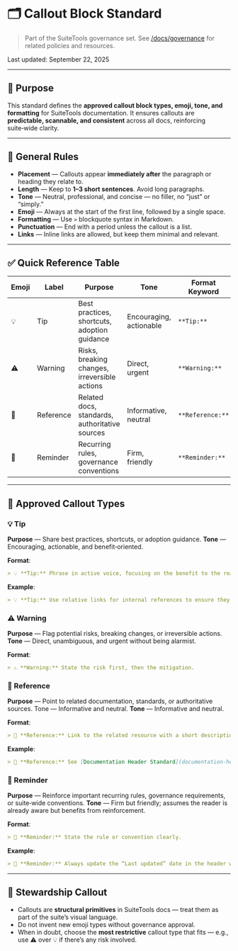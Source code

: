 # 🗂 Callout Block Standard

> Part of the SuiteTools governance set.
> See [/docs/governance](../README.md) for related policies and resources.

Last updated: September 22, 2025

---

## 🎯 Purpose

This standard defines the **approved callout block types, emoji, tone, and formatting** for SuiteTools documentation.
It ensures callouts are **predictable, scannable, and consistent** across all docs, reinforcing suite‑wide clarity.

---

## 📐 General Rules

- **Placement** — Callouts appear **immediately after** the paragraph or heading they relate to.
- **Length** — Keep to **1–3 short sentences**. Avoid long paragraphs.
- **Tone** — Neutral, professional, and concise — no filler, no “just” or “simply.”
- **Emoji** — Always at the start of the first line, followed by a single space.
- **Formatting** — Use `>` blockquote syntax in Markdown.
- **Punctuation** — End with a period unless the callout is a list.
- **Links** — Inline links are allowed, but keep them minimal and relevant.

---

## ✅ Quick Reference Table

| Emoji | Label     | Purpose                                         | Tone                    | Format Keyword   |
|-------|-----------|-------------------------------------------------|-------------------------|------------------|
| 💡    | Tip       | Best practices, shortcuts, adoption guidance    | Encouraging, actionable | `**Tip:**`       |
| ⚠️    | Warning   | Risks, breaking changes, irreversible actions   | Direct, urgent          | `**Warning:**`   |
| 📘    | Reference | Related docs, standards, authoritative sources  | Informative, neutral    | `**Reference:**` |
| 📌    | Reminder  | Recurring rules, governance conventions         | Firm, friendly          | `**Reminder:**`  |

---

## 🧩 Approved Callout Types

### 💡 Tip

**Purpose** — Share best practices, shortcuts, or adoption guidance.
**Tone** — Encouraging, actionable, and benefit‑oriented.

**Format**:

```markdown
> 💡 **Tip:** Phrase in active voice, focusing on the benefit to the reader.
```

**Example**:

```markdown
> 💡 **Tip:** Use relative links for internal references to ensure they work in forks.
```

### ⚠️ Warning

**Purpose** — Flag potential risks, breaking changes, or irreversible actions.
**Tone** — Direct, unambiguous, and urgent without being alarmist.

**Format**:

```markdown
> ⚠️ **Warning:** State the risk first, then the mitigation.
```

### 📘 Reference

**Purpose** — Point to related documentation, standards, or authoritative sources. Tone — Informative and neutral.
**Tone** — Informative and neutral.

**Format**:

```markdown
> 📘 **Reference:** Link to the related resource with a short description.
```

**Example**:

```markdown
> 📘 **Reference:** See [Documentation Header Standard](documentation-header.md) for required header structure.
  ```

### 📌 Reminder

**Purpose** — Reinforce important recurring rules, governance requirements, or suite‑wide conventions.
**Tone** — Firm but friendly; assumes the reader is already aware but benefits from reinforcement.

**Format**:

```markdown
> 📌 **Reminder:** State the rule or convention clearly.
```

**Example**:

```markdown
> 📌 **Reminder:** Always update the “Last updated” date in the header when making substantive changes.
```

<!-- TODO: Do we need to document other blocks like Usage Notes? -->
<!-- > **Usage Notes:**
>
> - Always include all header elements in the order shown in the template.
> - The “Last updated” date must reflect the most recent substantive change to the document.
> - The horizontal rule (`---`) is required to visually separate the header from the body. -->

---

## 🧭 Stewardship Callout

- Callouts are **structural primitives** in SuiteTools docs — treat them as part of the suite’s visual language.
- Do not invent new emoji types without governance approval.
- When in doubt, choose the **most restrictive** callout type that fits — e.g., use ⚠️ over 💡 if there’s any risk involved.
